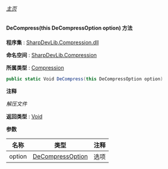###### [主页](./Index.md "主页")

#### DeCompress(this DeCompressOption option) 方法

**程序集** : [SharpDevLib.Compression.dll](./SharpDevLib.Compression.assembly.md "SharpDevLib.Compression.dll")

**命名空间** : [SharpDevLib.Compression](./SharpDevLib.Compression.namespace.md "SharpDevLib.Compression")

**所属类型** : [Compression](./SharpDevLib.Compression.Compression.md "Compression")

``` csharp
public static Void DeCompress(this DeCompressOption option)
```

**注释**

*解压文件*



**返回类型** : [Void](https://learn.microsoft.com/en-us/dotnet/api/system.void "Void")


**参数**

|名称|类型|注释|
|---|---|---|
|option|[DeCompressOption](./SharpDevLib.Compression.DeCompressOption.md "DeCompressOption")|选项|


